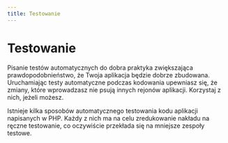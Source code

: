 ```yaml
---
title: Testowanie
---
```


# Testowanie

Pisanie testów automatycznych do dobra praktyka zwiększająca prawdopodobnieństwo, że Twoja aplikacja będzie dobrze
zbudowana. Uruchamiając testy automatyczne podczas kodowania upewniasz się, że zmiany, które wprowadzasz nie psują
innych rejonów aplikacji. Korzystaj z nich, jeżeli możesz.

Istnieje kilka sposobów automatycznego testowania kodu aplikacji napisanych w PHP. Każdy z nich ma na celu zredukowanie
nakładu na ręczne testowanie, co oczywiście przekłada się na mniejsze zespoły testowe.